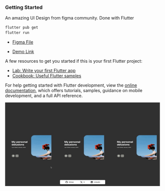 ### Getting Started

An amazing UI Design from figma community. Done with Flutter

```bash
flutter pub get
flutter run
```

- [Figma File ](<https://www.figma.com/design/Zwd79BDhZLub76X9pI1l2T/Car-Rental-Website-Animation-(Community)?m=auto&t=hHBxtNaDzD3pcYA9-6>)

- [Demo Link](https://flutter-car-rental.netlify.app/)

A few resources to get you started if this is your first Flutter project:

- [Lab: Write your first Flutter app](https://docs.flutter.dev/get-started/codelab)
- [Cookbook: Useful Flutter samples](https://docs.flutter.dev/cookbook)

For help getting started with Flutter development, view the
[online documentation](https://docs.flutter.dev/), which offers tutorials,
samples, guidance on mobile development, and a full API reference.

<img src="https://github.com/yunweneric/flutter-gallery/blob/main/gallery.gif?raw=true"/>

